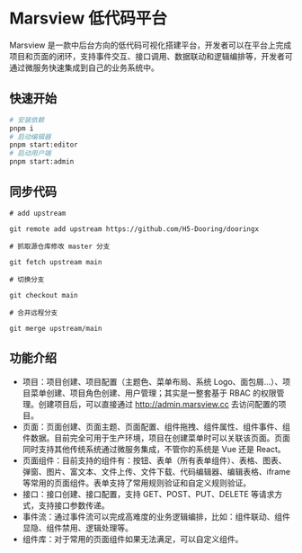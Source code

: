 # Marsview 低代码平台

Marsview 是一款中后台方向的低代码可视化搭建平台，开发者可以在平台上完成项目和页面的闭环，支持事件交互、接口调用、数据联动和逻辑编排等，开发者可通过微服务快速集成到自己的业务系统中。

## 快速开始

```bash
# 安装依赖
pnpm i
# 启动编辑器
pnpm start:editor
# 启动用户端
pnpm start:admin
```

## 同步代码

```
# add upstream

git remote add upstream https://github.com/H5-Dooring/dooringx

# 抓取源仓库修改 master 分支

git fetch upstream main

# 切换分支

git checkout main

# 合并远程分支

git merge upstream/main

```

## 功能介绍

- 项目：项目创建、项目配置（主题色、菜单布局、系统 Logo、面包屑...）、项目菜单创建、项目角色创建、用户管理；其实是一整套基于 RBAC 的权限管理。创建项目后，可以直接通过 http://admin.marsview.cc 去访问配置的项目。
- 页面：页面创建、页面主题、页面配置、组件拖拽、组件属性、组件事件、组件数据。目前完全可用于生产环境，项目在创建菜单时可以关联该页面。页面同时支持其他传统系统通过微服务集成，不管你的系统是 Vue 还是 React。
- 页面组件：目前支持的组件有：按钮、表单（所有表单组件）、表格、图表、弹窗、图片、富文本、文件上传、文件下载、代码编辑器、编辑表格、iframe 等常用的页面组件。表单支持了常用规则验证和自定义规则验证。
- 接口：接口创建、接口配置，支持 GET、POST、PUT、DELETE 等请求方式，支持接口参数传递。
- 事件流：通过事件流可以完成高难度的业务逻辑编排，比如：组件联动、组件显隐、组件禁用、逻辑处理等。
- 组件库：对于常用的页面组件如果无法满足，可以自定义组件。

